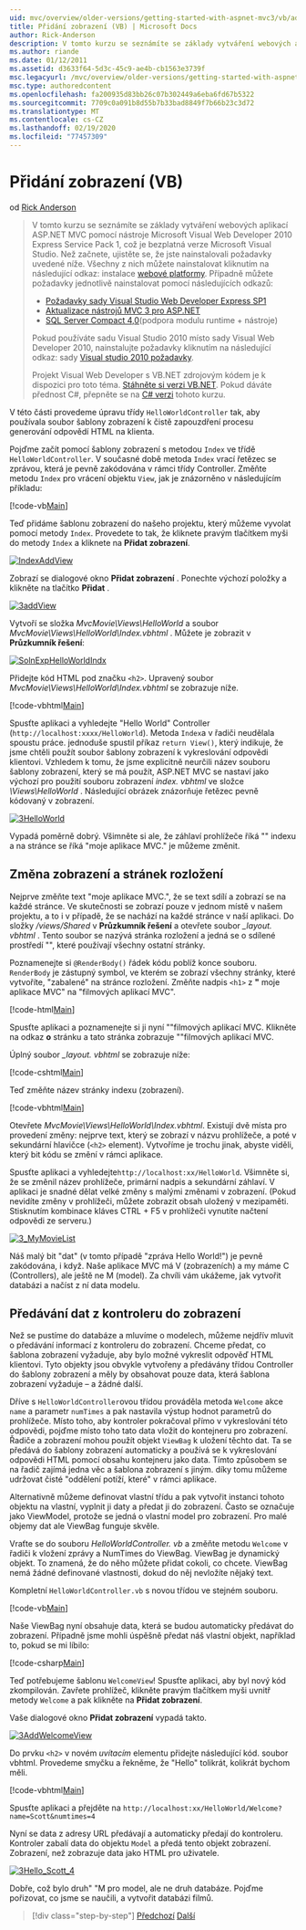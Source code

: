 ```yaml
---
uid: mvc/overview/older-versions/getting-started-with-aspnet-mvc3/vb/adding-a-view
title: Přidání zobrazení (VB) | Microsoft Docs
author: Rick-Anderson
description: V tomto kurzu se seznámíte se základy vytváření webových aplikací ASP.NET MVC pomocí nástroje Microsoft Visual Web Developer 2010 Express Service Pack 1, který je...
ms.author: riande
ms.date: 01/12/2011
ms.assetid: d3633f64-5d3c-45c9-ae4b-cb1563e3739f
msc.legacyurl: /mvc/overview/older-versions/getting-started-with-aspnet-mvc3/vb/adding-a-view
msc.type: authoredcontent
ms.openlocfilehash: fa200935d83bb26c07b302449a6eba6fd67b5322
ms.sourcegitcommit: 7709c0a091b8d55b7b33bad8849f7b66b23c3d72
ms.translationtype: MT
ms.contentlocale: cs-CZ
ms.lasthandoff: 02/19/2020
ms.locfileid: "77457309"
---
```

# <a name="adding-a-view-vb"></a>Přidání zobrazení (VB)

od [Rick Anderson](https://twitter.com/RickAndMSFT)

> V tomto kurzu se seznámíte se základy vytváření webových aplikací ASP.NET MVC pomocí nástroje Microsoft Visual Web Developer 2010 Express Service Pack 1, což je bezplatná verze Microsoft Visual Studio. Než začnete, ujistěte se, že jste nainstalovali požadavky uvedené níže. Všechny z nich můžete nainstalovat kliknutím na následující odkaz: instalace [webové platformy](https://www.microsoft.com/web/gallery/install.aspx?appid=VWD2010SP1Pack). Případně můžete požadavky jednotlivě nainstalovat pomocí následujících odkazů:
> 
> - [Požadavky sady Visual Studio Web Developer Express SP1](https://www.microsoft.com/web/gallery/install.aspx?appid=VWD2010SP1Pack)
> - [Aktualizace nástrojů MVC 3 pro ASP.NET](https://www.microsoft.com/web/gallery/install.aspx?appsxml=&amp;appid=MVC3)
> - [SQL Server Compact 4,0](https://www.microsoft.com/web/gallery/install.aspx?appid=SQLCE;SQLCEVSTools_4_0)(podpora modulu runtime + nástroje)
> 
> Pokud používáte sadu Visual Studio 2010 místo sady Visual Web Developer 2010, nainstalujte požadavky kliknutím na následující odkaz: sady [Visual studio 2010 požadavky](https://www.microsoft.com/web/gallery/install.aspx?appsxml=&amp;appid=VS2010SP1Pack).
> 
> Projekt Visual Web Developer s VB.NET zdrojovým kódem je k dispozici pro toto téma. [Stáhněte si verzi VB.NET](https://code.msdn.microsoft.com/Introduction-to-MVC-3-10d1b098). Pokud dáváte přednost C#, přepněte se na [ C# verzi](../cs/adding-a-view.md) tohoto kurzu.

V této části provedeme úpravu třídy `HelloWorldController` tak, aby používala soubor šablony zobrazení k čistě zapouzdření procesu generování odpovědí HTML na klienta.

Pojďme začít pomocí šablony zobrazení s metodou `Index` ve třídě `HelloWorldController`. V současné době metoda `Index` vrací řetězec se zprávou, která je pevně zakódována v rámci třídy Controller. Změňte metodu `Index` pro vrácení objektu `View`, jak je znázorněno v následujícím příkladu:

[!code-vb[Main](adding-a-view/samples/sample1.vb)]

Teď přidáme šablonu zobrazení do našeho projektu, který můžeme vyvolat pomocí metody `Index`. Provedete to tak, že kliknete pravým tlačítkem myši do metody `Index` a kliknete na **Přidat zobrazení**.

[![IndexAddView](adding-a-view/_static/image2.png "IndexAddView")](adding-a-view/_static/image1.png)

Zobrazí se dialogové okno **Přidat zobrazení** . Ponechte výchozí položky a klikněte na tlačítko **Přidat** .

[![3addView](adding-a-view/_static/image4.png "3addView")](adding-a-view/_static/image3.png)

Vytvoří se složka *MvcMovie\Views\HelloWorld* a soubor *MvcMovie\Views\HelloWorld\Index.vbhtml* . Můžete je zobrazit v **Průzkumník řešení**:

[![SolnExpHelloWorldIndx](adding-a-view/_static/image6.png "SolnExpHelloWorldIndx")](adding-a-view/_static/image5.png)

Přidejte kód HTML pod značku `<h2>`. Upravený soubor *MvcMovie\Views\HelloWorld\Index.vbhtml* se zobrazuje níže.

[!code-vbhtml[Main](adding-a-view/samples/sample2.vbhtml)]

Spusťte aplikaci a vyhledejte &quot;Hello World&quot; Controller (`http://localhost:xxxx/HelloWorld`). Metoda `Index`a v řadiči neudělala spoustu práce. jednoduše spustil příkaz `return View()`, který indikuje, že jsme chtěli použít soubor šablony zobrazení k vykreslování odpovědi klientovi. Vzhledem k tomu, že jsme explicitně neurčili název souboru šablony zobrazení, který se má použít, ASP.NET MVC se nastaví jako výchozí pro použití souboru zobrazení *index. vbhtml* ve složce *\Views\HelloWorld* . Následující obrázek znázorňuje řetězec pevně kódovaný v zobrazení.

[![3HelloWorld](adding-a-view/_static/image8.png "3HelloWorld")](adding-a-view/_static/image7.png)

Vypadá poměrně dobrý. Všimněte si ale, že záhlaví prohlížeče říká &quot;&quot; indexu a na stránce se říká &quot;moje aplikace MVC.&quot; je můžeme změnit.

## <a name="changing-views-and-layout-pages"></a>Změna zobrazení a stránek rozložení

Nejprve změňte text &quot;moje aplikace MVC.&quot;, že se text sdílí a zobrazí se na každé stránce. Ve skutečnosti se zobrazí pouze v jednom místě v našem projektu, a to i v případě, že se nachází na každé stránce v naší aplikaci. Do složky */views/Shared* v **Průzkumník řešení** a otevřete soubor *\_layout. vbhtml* . Tento soubor se nazývá stránka rozložení a jedná se o sdílené prostředí &quot;&quot;, které používají všechny ostatní stránky.

Poznamenejte si `@RenderBody()` řádek kódu poblíž konce souboru. `RenderBody` je zástupný symbol, ve kterém se zobrazí všechny stránky, které vytvoříte, &quot;zabalené&quot; na stránce rozložení. Změňte nadpis `<h1>` z **&quot;** moje aplikace MVC&quot; na &quot;filmových aplikací MVC&quot;.

[!code-html[Main](adding-a-view/samples/sample3.html)]

Spusťte aplikaci a poznamenejte si ji nyní &quot;&quot;filmových aplikací MVC. Klikněte na odkaz **o** stránku a tato stránka zobrazuje &quot;&quot;filmových aplikací MVC.

Úplný soubor *\_layout. vbhtml* se zobrazuje níže:

[!code-cshtml[Main](adding-a-view/samples/sample4.cshtml)]

Teď změňte název stránky indexu (zobrazení).

[!code-vbhtml[Main](adding-a-view/samples/sample5.vbhtml)]

Otevřete *MvcMovie\Views\HelloWorld\Index.vbhtml*. Existují dvě místa pro provedení změny: nejprve text, který se zobrazí v názvu prohlížeče, a poté v sekundární hlavičce (`<h2>` element). Vytvoříme je trochu jinak, abyste viděli, který bit kódu se změní v rámci aplikace.

Spusťte aplikaci a vyhledejte`http://localhost:xx/HelloWorld`. Všimněte si, že se změnil název prohlížeče, primární nadpis a sekundární záhlaví. V aplikaci je snadné dělat velké změny s malými změnami v zobrazení. (Pokud nevidíte změny v prohlížeči, můžete zobrazit obsah uložený v mezipaměti. Stisknutím kombinace kláves CTRL + F5 v prohlížeči vynutíte načtení odpovědi ze serveru.)

[![3_MyMovieList](adding-a-view/_static/image10.png "3_MyMovieList")](adding-a-view/_static/image9.png)

Náš malý bit &quot;dat&quot; (v tomto případě &quot;zpráva Hello World!&quot;) je pevně zakódována, i když. Naše aplikace MVC má V (zobrazeních) a my máme C (Controllers), ale ještě ne M (model). Za chvíli vám ukážeme, jak vytvořit databázi a načíst z ní data modelu.

## <a name="passing-data-from-the-controller-to-the-view"></a>Předávání dat z kontroleru do zobrazení

Než se pustíme do databáze a mluvíme o modelech, můžeme nejdřív mluvit o předávání informací z kontroleru do zobrazení. Chceme předat, co šablona zobrazení vyžaduje, aby bylo možné vykreslit odpověď HTML klientovi. Tyto objekty jsou obvykle vytvořeny a předávány třídou Controller do šablony zobrazení a měly by obsahovat pouze data, která šablona zobrazení vyžaduje – a žádné další.

Dříve s `HelloWorldController`ovou třídou prováděla metoda `Welcome` akce `name` a parametr `numTimes` a pak nastavila výstup hodnot parametrů do prohlížeče. Místo toho, aby kontroler pokračoval přímo v vykreslování této odpovědi, pojďme místo toho tato data vložit do kontejneru pro zobrazení. Řadiče a zobrazení mohou použít objekt `ViewBag` k uložení těchto dat. Ta se předává do šablony zobrazení automaticky a používá se k vykreslování odpovědi HTML pomocí obsahu kontejneru jako data. Tímto způsobem se na řadič zajímá jedna věc a šablona zobrazení s jiným. díky tomu můžeme udržovat čisté &quot;oddělení potíží, které&quot; v rámci aplikace.

Alternativně můžeme definovat vlastní třídu a pak vytvořit instanci tohoto objektu na vlastní, vyplnit ji daty a předat ji do zobrazení. Často se označuje jako ViewModel, protože se jedná o vlastní model pro zobrazení. Pro malé objemy dat ale ViewBag funguje skvěle.

Vraťte se do souboru *HelloWorldController. vb* a změňte metodu `Welcome` v řadiči k vložení zprávy a NumTimes do ViewBag. ViewBag je dynamický objekt. To znamená, že do něho můžete přidat cokoli, co chcete. ViewBag nemá žádné definované vlastnosti, dokud do něj nevložíte nějaký text.

Kompletní `HelloWorldController.vb` s novou třídou ve stejném souboru.

[!code-vb[Main](adding-a-view/samples/sample6.vb)]

Naše ViewBag nyní obsahuje data, která se budou automaticky předávat do zobrazení. Případně jsme mohli úspěšně předat náš vlastní objekt, například to, pokud se mi líbilo:

[!code-csharp[Main](adding-a-view/samples/sample7.cs)]

Teď potřebujeme šablonu `WelcomeView`! Spusťte aplikaci, aby byl nový kód zkompilován. Zavřete prohlížeč, klikněte pravým tlačítkem myši uvnitř metody `Welcome` a pak klikněte na **Přidat zobrazení**.

Vaše dialogové okno **Přidat zobrazení** vypadá takto.

[![3AddWelcomeView](adding-a-view/_static/image12.png "3AddWelcomeView")](adding-a-view/_static/image11.png)

Do prvku `<h2>` v novém <em>uvítacím</em> elementu přidejte následující kód. soubor vbhtml. Provedeme smyčku a řekněme, že &quot;Hello&quot; tolikrát, kolikrát bychom měli.

[!code-vbhtml[Main](adding-a-view/samples/sample8.vbhtml)]

Spusťte aplikaci a přejděte na `http://localhost:xx/HelloWorld/Welcome?name=Scott&numtimes=4`

Nyní se data z adresy URL předávají a automaticky předají do kontroleru. Kontroler zabalí data do objektu `Model` a předá tento objekt zobrazení. Zobrazení, než zobrazuje data jako HTML pro uživatele.

[![3Hello_Scott_4](adding-a-view/_static/image14.png "3Hello_Scott_4")](adding-a-view/_static/image13.png)

Dobře, což bylo druh&quot; &quot;M pro model, ale ne druh databáze. Pojďme pořizovat, co jsme se naučili, a vytvořit databázi filmů.

> [!div class="step-by-step"]
> [Předchozí](adding-a-controller.md)
> [Další](adding-a-model.md)
